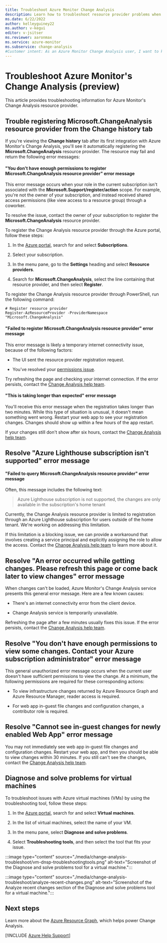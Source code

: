 ```yaml
--- 
title: Troubleshoot Azure Monitor Change Analysis
description: Learn how to troubleshoot resource provider problems when you're using Azure Monitor's Change Analysis.
ms.date: 6/22/2022
author: kelleyguiney22
ms.author: v-kegui
editor: v-jsitser
ms.reviewer: aaronmax
ms.service: azure-monitor
ms.subservice: change-analysis
#Customer intent: As an Azure Monitor Change Analysis user, I want to know how to troubleshoot common resource provider problems so I can use the service effectively.  
---
```


# Troubleshoot Azure Monitor's Change Analysis (preview)

This article provides troubleshooting information for Azure Monitor's Change Analysis resource provider. 

## Trouble registering Microsoft.ChangeAnalysis resource provider from the Change history tab

If you're viewing the **Change history** tab after its first integration with Azure Monitor's Change Analysis, you'll see it automatically registering the **Microsoft.ChangeAnalysis** resource provider. The resource may fail and return the following error messages:

#### "You don't have enough permissions to register Microsoft.ChangeAnalysis resource provider" error message
  
This error message occurs when your role in the current subscription isn't associated with the **Microsoft.Support/register/action** scope. For example, you're not the owner of your subscription, and instead received shared access permissions (like view access to a resource group) through a coworker. 

To resolve the issue, contact the owner of your subscription to register the **Microsoft.ChangeAnalysis** resource provider. 

To register the Change Analysis resource provider through the Azure portal, follow these steps:

1. In the [Azure portal](https://portal.azure.com), search for and select **Subscriptions**.

1. Select your subscription.
1. In the menu pane, go to the **Settings** heading and select **Resource providers**.
1. Search for **Microsoft.ChangeAnalysis**, select the line containing that resource provider, and then select **Register**.

To register the Change Analysis resource provider through PowerShell, run the following command:

```azurepowershell
# Register resource provider
Register-AzResourceProvider -ProviderNamespace "Microsoft.ChangeAnalysis"
```

#### "Failed to register Microsoft.ChangeAnalysis resource provider" error message

This error message is likely a temporary internet connectivity issue, because of the following factors:

* The UI sent the resource provider registration request.

* You've resolved your [permissions issue](#you-dont-have-enough-permissions-to-register-microsoftchangeanalysis-resource-provider-error-message).

Try refreshing the page and checking your internet connection. If the error persists, contact the [Change Analysis help team](mailto:changeanalysishelp@microsoft.com).

#### "This is taking longer than expected" error message

You'll receive this error message when the registration takes longer than two minutes. While this type of situation is unusual, it doesn't mean something went wrong. Restart your web app to see your registration changes. Changes should show up within a few hours of the app restart.

If your changes still don't show after six hours, contact the [Change Analysis help team](mailto:changeanalysishelp@microsoft.com). 

## Resolve "Azure Lighthouse subscription isn't supported" error message

#### "Failed to query Microsoft.ChangeAnalysis resource provider" error message

Often, this message includes the following text:

> Azure Lighthouse subscription is not supported, the changes are only available in the subscription's home tenant

Currently, the Change Analysis resource provider is limited to registration through an Azure Lighthouse subscription for users outside of the home tenant. We're working on addressing this limitation.

If this limitation is a blocking issue, we can provide a workaround that involves creating a service principal and explicitly assigning the role to allow the access. Contact the [Change Analysis help team](mailto:changeanalysishelp@microsoft.com) to learn more about it.

## Resolve "An error occurred while getting changes. Please refresh this page or come back later to view changes" error message

When changes can't be loaded, Azure Monitor's Change Analysis service presents this general error message. Here are a few known causes:

* There's an internet connectivity error from the client device.

* Change Analysis service is temporarily unavailable.

Refreshing the page after a few minutes usually fixes this issue. If the error persists, contact the [Change Analysis help team](mailto:changeanalysishelp@microsoft.com).

## Resolve "You don't have enough permissions to view some changes. Contact your Azure subscription administrator" error message

This general unauthorized error message occurs when the current user doesn't have sufficient permissions to view the change. At a minimum, the following permissions are required for these corresponding actions:

* To view infrastructure changes returned by Azure Resource Graph and Azure Resource Manager, reader access is required. 

* For web app in-guest file changes and configuration changes, a contributor role is required. 

## Resolve "Cannot see in-guest changes for newly enabled Web App" error message

You may not immediately see web app in-guest file changes and configuration changes. Restart your web app, and then you should be able to view changes within 30 minutes. If you still can't see the changes, contact the [Change Analysis help team](mailto:changeanalysishelp@microsoft.com).

## Diagnose and solve problems for virtual machines

To troubleshoot issues with Azure virtual machines (VMs) by using the troubleshooting tool, follow these steps:

1. In the [Azure portal](https://portal.azure.com), search for and select **Virtual machines**.
1. In the list of virtual machines, select the name of your VM.
1. In the menu pane, select **Diagnose and solve problems**.

1. Select **Troubleshooting tools**, and then select the tool that fits your issue.

:::image type="content" source="./media/change-analysis-troubleshoot/vm-dnsp-troubleshootingtools.png" alt-text="Screenshot of the Diagnose and solve problems tool for a virtual machine.":::

:::image type="content" source="./media/change-analysis-troubleshoot/analyze-recent-changes.png" alt-text="Screenshot of the Analyze recent changes section of the Diagnose and solve problems tool for a virtual machine.":::

## Next steps

Learn more about the [Azure Resource Graph](/azure/governance/resource-graph/overview), which helps power Change Analysis.

[!INCLUDE [Azure Help Support](../../../includes/azure-help-support.md)]
